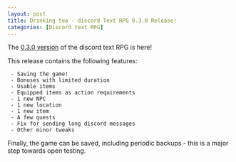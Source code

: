 ```yaml
---
layout: post
title: Drinking tea - discord Text RPG 0.3.0 Release!
categories: [Discord text RPG]
---
```


The [0.3.0 version](https://github.com/lychanl/discord-text-rpg/releases/tag/v0.3.0) of the discord text RPG is here!

This release contains the following features:

```
 - Saving the game!
 - Bonuses with limited duration
 - Usable items
 - Equipped items as action requirements
 - 1 new NPC
 - 1 new location
 - 1 new item
 - A few quests
 - Fix for sending long discord messages
 - Other minor tweaks 
```

Finally, the game can be saved, including periodic backups - this is a major step towards open testing.